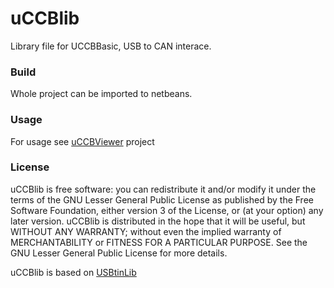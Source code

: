 <h1> uCCBlib </h1>
<p>Library file for UCCBBasic, USB to CAN interace.</p>
<h3>Build</h3>
<p>Whole project can be imported to netbeans.</p>
<h3>Usage</h3>
<p>For usage see <a href="https://github.com/UsbCANConverter-UCCbasic/uCCBViewer">uCCBViewer</a> project</p>
<h3> License </h3>
<p>uCCBlib is free software: you can redistribute it and/or modify it under the terms of the GNU Lesser General Public License as published by the Free Software Foundation, either version 3 of the License, or (at your option) any later version.
uCCBlib  is distributed in the hope that it will be useful, but WITHOUT ANY WARRANTY; without even the implied warranty of MERCHANTABILITY or FITNESS FOR A PARTICULAR PURPOSE. See the GNU Lesser General Public License for more details. </p>
<p>uCCBlib is based on <a href="https://github.com/EmbedME/USBtinLib">USBtinLib</a></p>
